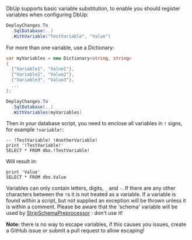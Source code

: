 DbUp supports basic variable substitution, to enable you should register variables when configuring DbUp:

``` csharp
DeployChanges.To
  .SqlDatabase(..)
  .WithVariable("TestVariable", "Value")
```

For more than one variable, use a Dictionary:
``` csharp
var myVariables = new Dictionary<string, string>
{
  {"Variable1", "Value1"},
  {"Variable2", "Value2"},
  {"Variable3", "Value3"},
  ...
};

DeployChanges.To
  .SqlDatabase(..)
  .WithVariables(myVariables)
```

Then in your database script, you need to enclose all variables in ```!``` signs, for example ```!variable!```:

```
-- !TestVariable! !AnotherVariable!
print '!TestVariable!'
SELECT * FROM dbo.!TestVariable!
```

Will result in:
```
print 'Value'
SELECT * FROM dbo.Value
```

Variables can only contain letters, digits, `_` and `-`. If there are any other characters between the `!`s it is not treated as a variable. If a variable is found within a script, but not supplied an exception will be thrown unless it is within a comment. Please be aware that the 'schema' variable will be used by [StripSchemaPreprocessor](https://github.com/DbUp/DbUp/blob/main/src/dbup-core/Engine/Preprocessors/StripSchemaPreprocessor.cs) : don't use it!

**Note:** there is no way to escape variables, if this causes you issues, create a GitHub issue or submit a pull request to allow escaping!
